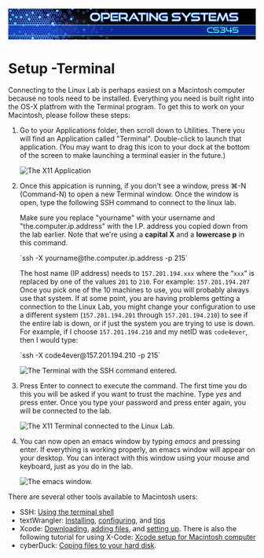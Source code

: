 ![](../images/banner.jpg)

# Setup -Terminal

Connecting to the Linux Lab is perhaps easiest on a Macintosh computer because no tools need to be installed. Everything you need is built right into the OS-X platfrom with the Terminal program. To get this to work on your Macintosh, please follow these steps:

1.  Go to your Applications folder, then scroll down to Utilities. There you will find an Application called "Terminal". Double-click to launch that application. (You may want to drag this icon to your dock at the bottom of the screen to make launching a terminal easier in the future.)

    ![The X11 Application](https://content.byui.edu/items/cce78209-6169-4309-9e80-7c57febd4d75/1/Terminal-1-term.png "The X11 Application")
2.  Once this appication is running, if you don't see a window, press ⌘-N (Command-N) to open a new Terminal window. Once the window is open, type the following SSH command to connect to the linux lab.

    Make sure you replace "yourname" with your username and "the.computer.ip.address" with the I.P. address you copied down from the lab earlier. Note that we're using a **capital X** and a **lowercase p** in this command.

    <div class="code">`ssh -X yourname@the.computer.ip.address -p 215`</div>

    The host name (IP address) needs to `157.201.194.xxx` where the “`xxx`” is replaced by one of the values `201` to `210`. For example: `157.201.194.207` Once you pick one of the 10 machines to use, you will probably always use that system. If at some point, you are having problems getting a connection to the Linux Lab, you might change your configuration to use a different system (`157.201.194.201` through `157.201.194.210`) to see if the entire lab is down, or if just the system you are trying to use is down. For example, if I choose `157.201.194.210` and my netID was `code4ever`, then I would type:

    <div class="code">`ssh -X code4ever@157.201.194.210 -p 215`</div>

    ![The Terminal with the SSH command entered.](https://content.byui.edu/items/cce78209-6169-4309-9e80-7c57febd4d75/1/Terminal-2-term.png "The Terminal with the SSH command entered.")
3.  Press Enter to connect to execute the command. The first time you do this you will be asked if you want to trust the machine. Type _yes_ and press enter. Once you type your password and press enter again, you will be connected to the lab.

    ![The X11 Terminal connected to the Linux Lab.](https://content.byui.edu/items/cce78209-6169-4309-9e80-7c57febd4d75/1/Terminal-3-connected.png "The X11 Terminal connected to the Linux Lab.")
4.  You can now open an emacs window by typing _emacs_ and pressing enter. If everything is working properly, an emacs window will appear on your desktop. You can interact with this window using your mouse and keyboard, just as you do in the lab.

    ![The emacs window.](https://content.byui.edu/items/cce78209-6169-4309-9e80-7c57febd4d75/1/Terminal-3-emacs.png "The emacs window.")

There are several other tools available to Macintosh users:

*   SSH: [Using the terminal shell](https://video.byui.edu/media/SSH/0_fg803qeq/21931002)
*   textWrangler: [Installing](https://video.byui.edu/media/TextWrangler-Install/0_2ekga5ed/21931002), [configuring](https://video.byui.edu/media/textWrangler-Config/0_u9ig228b/21931002), and [tips](https://video.byui.edu/media/textWrangler-Tips/0_gzu1n4ot/21931002)
*   Xcode: [Downloading](https://video.byui.edu/media/xCode-Download/0_9mxcigsv/21931002), [adding files](https://video.byui.edu/media/xCode-AddingFiles/0_4tley8in/21931002), and [setting up](https://video.byui.edu/media/xCode-Setup/0_rq8hpxtu/21931002). There is also the following tutorial for using X-Code: [Xcode setup for Macintosh computer](https://content.byui.edu/file/cce78209-6169-4309-9e80-7c57febd4d75/1/IDE%20-%20Xcode%20Setup.pdf)
*   cyberDuck: [Coping files to your hard disk](https://video.byui.edu/media/cyberDuck/0_6zolgzzf/21931002).

